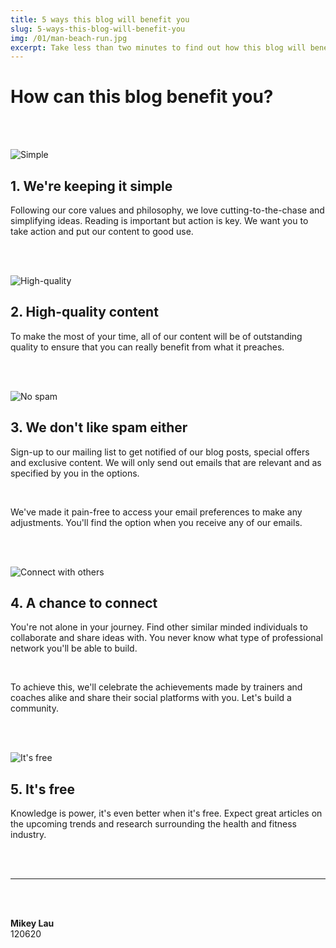 ```yaml
---
title: 5 ways this blog will benefit you
slug: 5-ways-this-blog-will-benefit-you
img: /01/man-beach-run.jpg
excerpt: Take less than two minutes to find out how this blog will benefit you greatly.
---
```


# How can this blog benefit you?

<br/><br/>

![Simple](/blog-img/01/tick.svg)

## 1. We're keeping it simple
Following our core values and philosophy, we love cutting-to-the-chase and simplifying ideas. Reading is important but action is key. We want you to take action and put our content to good use.

<br/><br/>

![High-quality](/blog-img/01/quality.svg)

## 2. High-quality content
To make the most of your time, all of our content will be of outstanding quality to ensure that you can really benefit from what it preaches.

<br/><br/>

![No spam](/blog-img/01/spam.svg)

## 3. We don't like spam either
Sign-up to our mailing list to get notified of our blog posts, special offers and exclusive content. We will only send out emails that are relevant and as specified by you in the options.

<br/>

We've made it pain-free to access your email preferences to make any adjustments. You'll find the option when you receive any of our emails.

<br/><br/>

![Connect with others](/blog-img/01/connect.svg)

## 4. A chance to connect
You're not alone in your journey. Find other similar minded individuals to collaborate and share ideas with. You never know what type of professional network you'll be able to build.  

<br/>

To achieve this, we'll celebrate the achievements made by trainers and coaches alike and share their social platforms with you. Let's build a community.

<br/><br/>

![It's free](/blog-img/01/like.svg)

## 5. It's free
Knowledge is power, it's even better when it's free. Expect great articles on the upcoming trends and research surrounding the health and fitness industry.

<br/><br/>

---

<br/><br/>

**Mikey Lau**  
120620